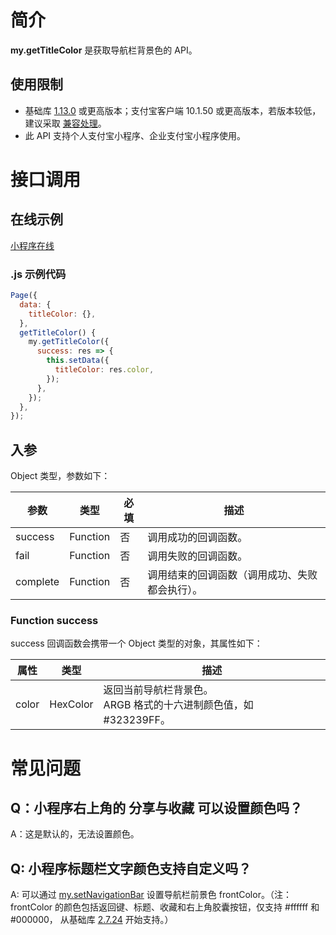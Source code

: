 # 简介

**my.getTitleColor** 是获取导航栏背景色的 API。

## 使用限制

- 基础库 [1.13.0](https://opendocs.alipay.com/mini/framework/lib) 或更高版本；支付宝客户端 10.1.50 或更高版本，若版本较低，建议采取 [兼容处理](https://opendocs.alipay.com/mini/framework/compatibility)。
- 此 API 支持个人支付宝小程序、企业支付宝小程序使用。

# 接口调用

## 在线示例

[小程序在线](https://opendocs.alipay.com/openbox/mini/opendocs/get-title-color?view=preview&defaultPage=pages/index/index&defaultOpenedFiles=pages/index/index&theme=light)

### .js 示例代码

```javascript
Page({
  data: {
    titleColor: {},
  },
  getTitleColor() {
    my.getTitleColor({
      success: res => {
        this.setData({
          titleColor: res.color,
        });
      },
    });
  },
});
```

## 入参

Object 类型，参数如下：

| **参数** | **类型** | **必填** | **描述** |
| --- | --- | --- | --- |
| success | Function | 否 | 调用成功的回调函数。 |
| fail | Function | 否 | 调用失败的回调函数。 |
| complete | Function | 否 | 调用结束的回调函数（调用成功、失败都会执行）。 |

### Function success

success 回调函数会携带一个 Object 类型的对象，其属性如下：

| **属性** | **类型** | **描述** |
| --- | --- | --- |
| color | HexColor | 返回当前导航栏背景色。<br />ARGB 格式的十六进制颜色值，如 #323239FF。 |

# 常见问题

## Q：小程序右上角的 分享与收藏 可以设置颜色吗？

A：这是默认的，无法设置颜色。

## Q: 小程序标题栏文字颜色支持自定义吗？

A: 可以通过 [my.setNavigationBar](https://opendocs.alipay.com/mini/api/xwq8e6) 设置导航栏前景色 frontColor。（注：frontColor 的颜色包括返回键、标题、收藏和右上角胶囊按钮，仅支持 #ffffff 和 #000000， 
从基础库 [2.7.24](https://opendocs.alipay.com/mini/framework/lib) 开始支持。）

